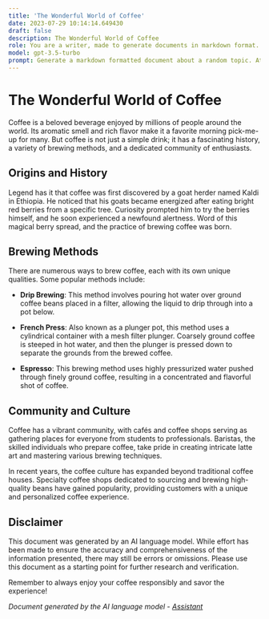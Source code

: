 ```yaml
---
title: 'The Wonderful World of Coffee'
date: 2023-07-29 10:14:14.649430
draft: false
description: The Wonderful World of Coffee
role: You are a writer, made to generate documents in markdown format. It is very important that all of the documents you generate are in valid markdown format.
model: gpt-3.5-turbo
prompt: Generate a markdown formatted document about a random topic. At the bottom, include a disclaimer explaining that the document was generated by you. The first line of the document should be the title. Make sure that the entire document is in proper markdown format, using a mix of various tags to make the document visually appealing.
---
```


# The Wonderful World of Coffee

Coffee is a beloved beverage enjoyed by millions of people around the world. Its aromatic smell and rich flavor make it a favorite morning pick-me-up for many. But coffee is not just a simple drink; it has a fascinating history, a variety of brewing methods, and a dedicated community of enthusiasts.

## Origins and History

Legend has it that coffee was first discovered by a goat herder named Kaldi in Ethiopia. He noticed that his goats became energized after eating bright red berries from a specific tree. Curiosity prompted him to try the berries himself, and he soon experienced a newfound alertness. Word of this magical berry spread, and the practice of brewing coffee was born.

## Brewing Methods

There are numerous ways to brew coffee, each with its own unique qualities. Some popular methods include:

- **Drip Brewing**: This method involves pouring hot water over ground coffee beans placed in a filter, allowing the liquid to drip through into a pot below.

- **French Press**: Also known as a plunger pot, this method uses a cylindrical container with a mesh filter plunger. Coarsely ground coffee is steeped in hot water, and then the plunger is pressed down to separate the grounds from the brewed coffee.

- **Espresso**: This brewing method uses highly pressurized water pushed through finely ground coffee, resulting in a concentrated and flavorful shot of coffee.

## Community and Culture

Coffee has a vibrant community, with cafés and coffee shops serving as gathering places for everyone from students to professionals. Baristas, the skilled individuals who prepare coffee, take pride in creating intricate latte art and mastering various brewing techniques.

In recent years, the coffee culture has expanded beyond traditional coffee houses. Specialty coffee shops dedicated to sourcing and brewing high-quality beans have gained popularity, providing customers with a unique and personalized coffee experience.

## Disclaimer

This document was generated by an AI language model. While effort has been made to ensure the accuracy and comprehensiveness of the information presented, there may still be errors or omissions. Please use this document as a starting point for further research and verification.

Remember to always enjoy your coffee responsibly and savor the experience!

*Document generated by the AI language model - [Assistant](https://www.openai.com/)*